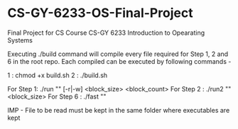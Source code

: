 # CS-GY-6233-OS-Final-Project

Final Project for CS Course CS-GY 6233 Introduction to Opearating Systems

Executing ./build command will compile every file required for Step 1, 2 and 6 in the root repo. Each compiled can be executed by following commands - 


1 : chmod +x build.sh
2 : ./build.sh

 
For Step 1: ./run "<filename>" [-r|-w] <block_size> <block_count>
For Step 2 : ./run2 "<filename>" <block_size>
For Step 6 : ./fast "<filename>"


IMP - File to be read must be kept in the same folder where executables are kept
